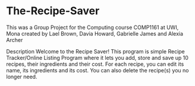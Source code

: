 # The-Recipe-Saver
This was a Group Project for the Computing course COMP1161 at UWI, Mona created by 
Lael Brown, Davia Howard, Gabrielle James and Alexia Archer

Description
Welcome to the Recipe Saver! This program is simple Recipe Tracker/Online Listing Program where it lets you add, store and save up 10 recipes, their ingredients and their cost. For each recipe, you can edit its name, its ingredients and its cost. You can also delete the recipe(s) you no longer need.
